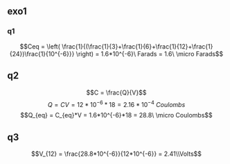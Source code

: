 ## exo1
### q1
$$Ceq = \left( \frac{1}{(\frac{1}{3}+\frac{1}{6}+\frac{1}{12}+\frac{1}{24})\frac{1}{10^{-6}}} \right) = 1.6*10^{-6}\ Farads = 1.6\ \micro Farads$$
## q2
$$C = \frac{Q}{V}$$$$Q=CV=12*10^{-6}*18=2.16*10^{-4}\ Coulombs$$
$$Q_{eq} = C_{eq}*V = 1.6*10^{-6}*18 = 28.8\ \micro Coulombs$$
## q3
$$V_{12} = \frac{28.8*10^{-6}}{12*10^{-6}} = 2.41\\Volts$$